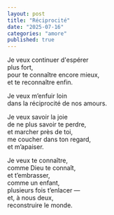 ```yaml
---
layout: post
title: "Réciprocité"
date: "2025-07-16"
categories: "amore"
published: true
---
```


Je veux continuer d'espérer  
plus fort,  
pour te connaître encore mieux,  
et te reconnaître enfin.

Je veux m’enfuir loin  
dans la réciprocité de nos amours.  

Je veux savoir la joie  
de ne plus savoir te perdre,  
et marcher près de toi,  
me coucher dans ton regard,  
et m’apaiser.  

Je veux te connaître,  
comme Dieu te connaît,  
et t’embrasser,  
comme un enfant,  
plusieurs fois t’enlacer —  
et, à nous deux,  
reconstruire le monde.  
